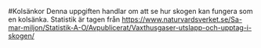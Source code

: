 #Kolsänkor
Denna uppgiften handlar om att se hur skogen kan fungera som en kolsänka. Statistik är tagen från https://www.naturvardsverket.se/Sa-mar-miljon/Statistik-A-O/Avpublicerat/Vaxthusgaser-utslapp-och-upptag-i-skogen/
